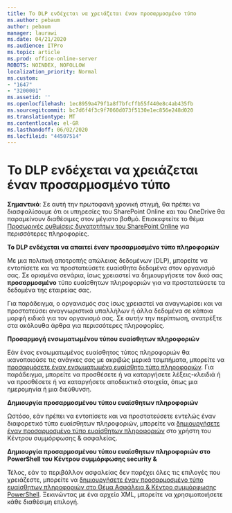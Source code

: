 ```yaml
---
title: Το DLP ενδέχεται να χρειάζεται έναν προσαρμοσμένο τύπο
ms.author: pebaum
author: pebaum
manager: laurawi
ms.date: 04/21/2020
ms.audience: ITPro
ms.topic: article
ms.prod: office-online-server
ROBOTS: NOINDEX, NOFOLLOW
localization_priority: Normal
ms.custom:
- "1647"
- "3200001"
ms.assetid: ''
ms.openlocfilehash: 1ec8959a479f1a8f7bfcffb55f440e8c4ab435fb
ms.sourcegitcommit: bc7d6f4f3c9f7060d073f5130e1ec856e248d020
ms.translationtype: MT
ms.contentlocale: el-GR
ms.lasthandoff: 06/02/2020
ms.locfileid: "44507514"
---
```

# <a name="dlp-might-need-a-custom-type"></a>Το DLP ενδέχεται να χρειάζεται έναν προσαρμοσμένο τύπο

**Σημαντικό**: Σε αυτή την πρωτοφανή χρονική στιγμή, θα πρέπει να διασφαλίσουμε ότι οι υπηρεσίες του SharePoint Online και του OneDrive θα παραμείνουν διαθέσιμες στον μέγιστο βαθμό. Επισκεφτείτε το θέμα [Προσωρινές ρυθμίσεις δυνατοτήτων του SharePoint Online](https://aka.ms/ODSPAdjustments) για περισσότερες πληροφορίες.

**Το DLP ενδέχεται να απαιτεί έναν προσαρμοσμένο τύπο πληροφοριών**

Με μια πολιτική αποτροπής απώλειας δεδομένων (DLP), μπορείτε να εντοπίσετε και να προστατεύσετε ευαίσθητα δεδομένα στον οργανισμό σας. Σε ορισμένα σενάρια, ίσως χρειαστεί να δημιουργήσετε τον δικό σας **προσαρμοσμένο** τύπο ευαίσθητων πληροφοριών για να προστατεύσετε τα δεδομένα της εταιρείας σας.

Για παράδειγμα, ο οργανισμός σας ίσως χρειαστεί να αναγνωρίσει και να προστατεύσει αναγνωριστικά υπαλλήλων ή άλλα δεδομένα σε κάποια μορφή ειδικά για τον οργανισμό σας. Σε αυτήν την περίπτωση, ανατρέξτε στα ακόλουθα άρθρα για περισσότερες πληροφορίες.
  
 **Προσαρμογή ενσωματωμένου τύπου ευαίσθητων πληροφοριών**
  
Εάν ένας ενσωματωμένος ευαίσθητος τύπος πληροφοριών θα ικανοποιούσε τις ανάγκες σας με ακριβώς μερικά τσιμπήματα, μπορείτε να [προσαρμόσετε έναν ενσωματωμένο ευαίσθητο τύπο πληροφοριών](https://docs.microsoft.com/microsoft-365/compliance/customize-a-built-in-sensitive-information-type). Για παράδειγμα, μπορείτε να προσθέσετε ή να καταργήσετε λέξεις-κλειδιά ή να προσθέσετε ή να καταργήσετε αποδεικτικά στοιχεία, όπως μια ημερομηνία ή μια διεύθυνση.
  
 **Δημιουργία προσαρμοσμένου τύπου ευαίσθητων πληροφοριών**
  
Ωστόσο, εάν πρέπει να εντοπίσετε και να προστατεύσετε εντελώς έναν διαφορετικό τύπο ευαίσθητων πληροφοριών, μπορείτε να [δημιουργήσετε έναν προσαρμοσμένο τύπο ευαίσθητων πληροφοριών](https://docs.microsoft.com/microsoft-365/compliance/create-a-custom-sensitive-information-type) στο χρήστη του Κέντρου συμμόρφωσης & ασφαλείας.
  
**Δημιουργία προσαρμοσμένου τύπου ευαίσθητων πληροφοριών στο PowerShell του Κέντρου συμμόρφωσης security &**

Τέλος, εάν το περιβάλλον ασφαλείας δεν παρέχει όλες τις επιλογές που χρειάζεστε, μπορείτε να [δημιουργήσετε έναν προσαρμοσμένο τύπο ευαίσθητων πληροφοριών στο Θέμα Ασφάλεια & Κέντρο συμμόρφωσης PowerShell](https://docs.microsoft.com/microsoft-365/compliance/create-a-custom-sensitive-information-type-in-scc-powershell). Ξεκινώντας με ένα αρχείο XML, μπορείτε να χρησιμοποιήσετε κάθε διαθέσιμη επιλογή.
